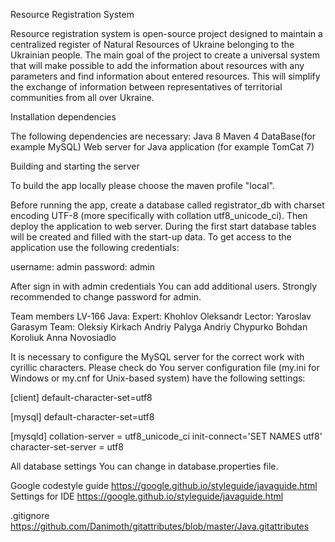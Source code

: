 Resource Registration System

Resource registration system is open-source project designed to maintain a centralized register of Natural Resources of Ukraine belonging to the Ukrainian people. The main goal of the project to create a universal system that will make possible to add the information about resources with any parameters and find information about entered resources. This will simplify the exchange of information between representatives of territorial communities from all over Ukraine.

Installation dependencies

The following dependencies are necessary:
  Java 8
  Maven 4
  DataBase(for example MySQL)
  Web server for Java application (for example TomCat 7)
  
Building and starting the server

To build the app locally please choose the maven profile "local".

Before running the app, create a database called registrator_db with charset encoding UTF-8 (more specifically with collation utf8_unicode_ci). Then deploy the application to web server.
During the first start database tables will be created and filled with the start-up data. To get access to the application use the following credentials:

  username: admin
  password: admin

After sign in with admin credentials You can add additional users. 
Strongly recommended to change password for admin.

Team members
  LV-166 Java:
    Expert: Khohlov Oleksandr
    Lector: Yaroslav Garasym 
Team:
    Oleksiy Kirkach
    Andriy Palyga
    Andriy Chypurko
    Bohdan Koroliuk
    Anna Novosiadlo

It is necessary to configure the MySQL server for the correct work with cyrillic characters.
Please check do You server configuration file (my.ini for Windows or my.cnf for Unix-based system) have the following settings:

[client]
default-character-set=utf8

[mysql]
default-character-set=utf8

[mysqld]
collation-server = utf8_unicode_ci
init-connect='SET NAMES utf8'
character-set-server = utf8

All database settings You can change in database.properties file.

Google codestyle guide
https://google.github.io/styleguide/javaguide.html
Settings for IDE
https://google.github.io/styleguide/javaguide.html

.gitignore
https://github.com/Danimoth/gitattributes/blob/master/Java.gitattributes

